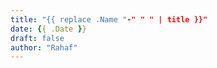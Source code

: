 ```yaml
---
title: "{{ replace .Name "-" " " | title }}"
date: {{ .Date }}
draft: false
author: "Rahaf"
---
```


